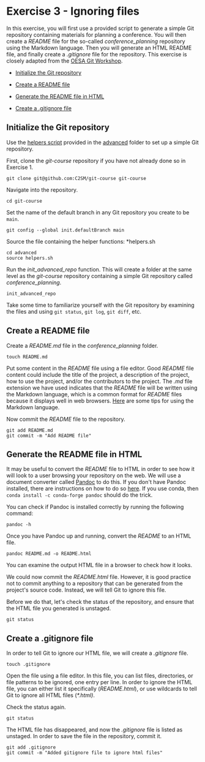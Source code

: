 # Exercise 3 - Ignoring files

In this exercise, you will first use a provided script to generate a simple Git repository containing materials for planning a conference. You will then create a *README* file for the so-called *conference_planning* repository using the Markdown language. Then you will generate an HTML README file, and finally create a *.gitignore* file for the repository. This exercise is closely adapted from the [OESA Git Workshop](https://oesa.pages.ufz.de/git-exercises/exercise-5.html).

* [Initialize the Git repository](#initialize)

* [Create a README file](#readme)

* [Generate the README file in HTML](#html)

* [Create a .gitignore file](#gitignore)

## Initialize the Git repository <a name="initialize"></a>

Use the [helpers script](helpers.sh) provided in the [advanced](../advanced) folder to set up a simple Git repository.

First, clone the *git-course* repository if you have not already done so in Exercise 1.

```plaintext
git clone git@github.com:C2SM/git-course git-course
```

Navigate into the repository.

```plaintext
cd git-course
```

Set the name of the default branch in any Git repository you create to be `main`.

```plaintext
git config --global init.defaultBranch main
```

Source the file containing the helper functions: *helpers.sh

```plaintext
cd advanced
source helpers.sh
```
Run the *init_advanced_repo* function. This will create a folder at the same level as the *git-course* repository containing a simple Git repository called *conference_planning*.

```plaintext
init_advanced_repo
```

Take some time to familiarize yourself with the Git repository by examining the files and using `git status`, `git log`, `git diff`, etc.

## Create a README file <a name="readme"></a>

Create a *README.md* file in the *conference_planning* folder.

```plaintext
touch README.md
```

Put some content in the *README* file using a file editor. Good *README* file content could include the title of the project, a description of the project, how to use the project, and/or the contributors to the project. The *.md* file extension we have used indicates that the *README* file will be written using the Markdown language, which is a common format for *README* files because it displays well in web browsers. [Here](https://www.markdownguide.org/basic-syntax/) are some tips for using the Markdown language.

Now commit the *README* file to the repository.

```plaintext
git add README.md
git commit -m "Add README file"
```
## Generate the README file in HTML <a name="html"></a>

It may be useful to convert the *README* file to HTML in order to see how it will look to a user browsing your repository on the web. We will use a document converter called [Pandoc](https://pandoc.org) to do this. 
If you don't have Pandoc installed, there are instructions on how to do so [here](https://pandoc.org/installing.html). If you use conda, then `conda install -c conda-forge pandoc` should do the trick. 

You can check if Pandoc is installed correctly by running the following command:

```plaintext
pandoc -h
```

Once you have Pandoc up and running, convert the *README* to an HTML file.

```plaintext
pandoc README.md -o README.html
```

You can examine the output HTML file in a browser to check how it looks.

We could now commit the *README.html* file. However, it is good practice not to commit anything to a repository that can be generated from the project's source code. Instead, we will tell Git to ignore this file.

Before we do that, let's check the status of the repository, and ensure that the HTML file you generated is unstaged.

```plaintext
git status
```

## Create a .gitignore file <a name="gitignore"></a>

In order to tell Git to ignore our HTML file, we will create a *.gitignore* file.

```plaintext
touch .gitignore
```

Open the file using a file editor. In this file, you can list files, directories, or file patterns to be ignored, one entry per line. In order to ignore the HTML file, you can either list it specifically (*README.html*), or use wildcards to tell Git to ignore all HTML files (*\*.html)*.

Check the status again.

```plaintext
git status
```

The HTML file has disappeared, and now the *.gitignore* file is listed as unstaged. In order to save the file in the repository, commit it.

```plaintext
git add .gitignore
git commit -m "Added gitignore file to ignore html files"
```
